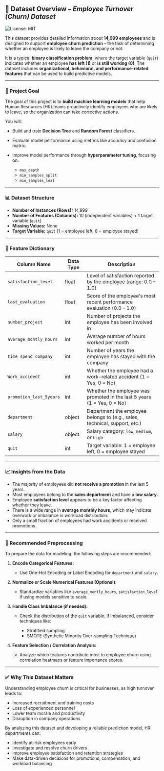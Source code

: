 ## 📁 Dataset Overview – *Employee Turnover (Churn) Dataset*
![License: MIT](https://img.shields.io/badge/License-MIT-green.svg)

This dataset provides detailed information about **14,999 employees** and is designed to support **employee churn prediction** – the task of determining whether an employee is likely to leave the company or not.

It is a typical **binary classification problem**, where the target variable (`quit`) indicates whether an employee **has left (1)** or **is still working (0)**. The dataset includes **organizational, behavioral, and performance-related features** that can be used to build predictive models.

---

### 🎯 Project Goal

The goal of this project is to **build machine learning models** that help Human Resources (HR) teams proactively identify employees who are likely to leave, so the organization can take corrective actions.

You will:

* Build and train **Decision Tree** and **Random Forest** classifiers.
* Evaluate model performance using metrics like accuracy and confusion matrix.
* Improve model performance through **hyperparameter tuning**, focusing on:

  * `max_depth`
  * `min_samples_split`
  * `min_samples_leaf`

---

### 📊 Dataset Structure

* **Number of Instances (Rows):** 14,999
* **Number of Features (Columns):** 10 (independent variables) + 1 target variable (`quit`)
* **Missing Values:** None
* **Target Variable:** `quit` (1 = employee left, 0 = employee stayed)

---

### 🧾 Feature Dictionary

| Column Name             | Data Type | Description                                                                |
| ----------------------- | --------- | -------------------------------------------------------------------------- |
| `satisfaction_level`    | float     | Level of satisfaction reported by the employee (range: 0.0 – 1.0)          |
| `last_evaluation`       | float     | Score of the employee's most recent performance evaluation (0.0 – 1.0)     |
| `number_project`        | int       | Number of projects the employee has been involved in                       |
| `average_montly_hours`  | int       | Average number of hours worked per month                                   |
| `time_spend_company`    | int       | Number of years the employee has stayed with the company                   |
| `Work_accident`         | int       | Whether the employee had a work-related accident (1 = Yes, 0 = No)         |
| `promotion_last_5years` | int       | Whether the employee was promoted in the last 5 years (1 = Yes, 0 = No)    |
| `department`            | object    | Department the employee belongs to (e.g., sales, technical, support, etc.) |
| `salary`                | object    | Salary category: `low`, `medium`, or `high`                                |
| `quit`                  | int       | Target variable: 1 = employee left, 0 = employee stayed                    |

---

### 📈 Insights from the Data

* The majority of employees did **not receive a promotion** in the last 5 years.
* Most employees belong to the **sales department** and have a **low salary**.
* Employee **satisfaction level** appears to be a key factor affecting whether they leave.
* There is a wide range in **average monthly hours**, which may indicate overwork or imbalance in workload distribution.
* Only a small fraction of employees had work accidents or received promotions.

---

### 🔧 Recommended Preprocessing

To prepare the data for modeling, the following steps are recommended:

1. **Encode Categorical Features:**

   * Use One-Hot Encoding or Label Encoding for `department` and `salary`.

2. **Normalize or Scale Numerical Features (Optional):**

   * Standardize variables like `average_montly_hours`, `satisfaction_level` if using models sensitive to scale.

3. **Handle Class Imbalance (if needed):**

   * Check the distribution of the `quit` variable. If imbalanced, consider techniques like:

     * Stratified sampling
     * SMOTE (Synthetic Minority Over-sampling Technique)

4. **Feature Selection / Correlation Analysis:**

   * Analyze which features contribute most to employee churn using correlation heatmaps or feature importance scores.

---

### ✅ Why This Dataset Matters

Understanding employee churn is critical for businesses, as high turnover leads to:

* Increased recruitment and training costs
* Loss of experienced personnel
* Lower team morale and productivity
* Disruption in company operations

By analyzing this dataset and developing a reliable prediction model, HR departments can:

* Identify at-risk employees early
* Investigate and resolve churn drivers
* Improve employee satisfaction and retention strategies
* Make data-driven decisions for promotions, compensation, and workload balancing

